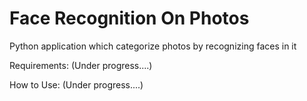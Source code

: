 # Face Recognition On Photos
Python application which categorize photos by recognizing faces in it

Requirements:
(Under progress....)

How to Use:
(Under progress....)


